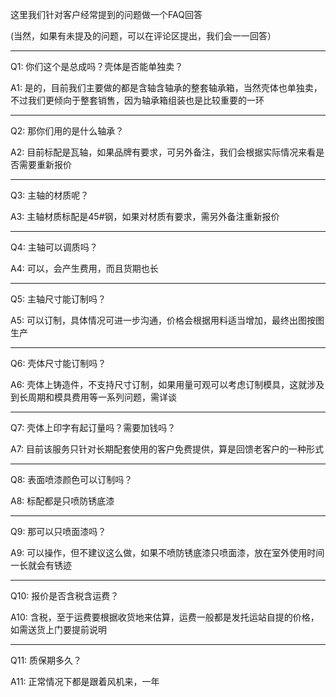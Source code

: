 这里我们针对客户经常提到的问题做一个FAQ回答

(当然，如果有未提及的问题，可以在评论区提出，我们会一一回答）

---

Q1: 你们这个是总成吗？壳体是否能单独卖？

A1: 是的，目前我们主要做的都是含轴含轴承的整套轴承箱，当然壳体也单独卖，不过我们更倾向于整套销售，因为轴承箱组装也是比较重要的一环

---

Q2: 那你们用的是什么轴承？

A2: 目前标配是瓦轴，如果品牌有要求，可另外备注，我们会根据实际情况来看是否需要重新报价

---

Q3: 主轴的材质呢？

A3: 主轴材质标配是45#钢，如果对材质有要求，需另外备注重新报价

---

Q4: 主轴可以调质吗？

A4: 可以，会产生费用，而且货期也长

---

Q5: 主轴尺寸能订制吗？

A5: 可以订制，具体情况可进一步沟通，价格会根据用料适当增加，最终出图按图生产

---

Q6: 壳体尺寸能订制吗？

A6: 壳体上铸造件，不支持尺寸订制，如果用量可观可以考虑订制模具，这就涉及到长周期和模具费用等一系列问题，需详谈

---

Q7: 壳体上印字有起订量吗？需要加钱吗？

A7: 目前该服务只针对长期配套使用的客户免费提供，算是回馈老客户的一种形式

---

Q8: 表面喷漆颜色可以订制吗？

A8: 标配都是只喷防锈底漆

---

Q9: 那可以只喷面漆吗？

A9: 可以操作，但不建议这么做，如果不喷防锈底漆只喷面漆，放在室外使用时间一长就会有锈迹

---

Q10: 报价是否含税含运费？

A10: 含税，至于运费要根据收货地来估算，运费一般都是发托运站自提的价格，如需送货上门要提前说明

---

Q11: 质保期多久？

A11: 正常情况下都是跟着风机来，一年